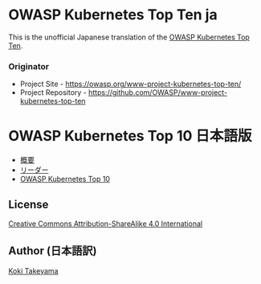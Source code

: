 # OWASP Kubernetes Top Ten ja

This is the unofficial Japanese translation of the [OWASP Kubernetes Top Ten](https://owasp.org/www-project-kubernetes-top-ten/).

### Originator

- Project Site - <https://owasp.org/www-project-kubernetes-top-ten/>
- Project Repository - <https://github.com/OWASP/www-project-kubernetes-top-ten>

# OWASP Kubernetes Top 10 日本語版

* [概要](Document/index.md)
* [リーダー](Document/leaders.md)
* [OWASP Kubernetes Top 10](Document/README.md)

## License

[Creative Commons Attribution-ShareAlike 4.0 International](https://creativecommons.org/licenses/by-sa/4.0/)

## Author (日本語訳)

[Koki Takeyama](https://github.com/coky-t)
